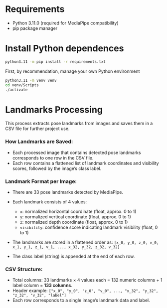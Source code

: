 # Requirements

* Python 3.11.0 (required for MediaPipe compatibility)
* pip package manager

# Install Python dependences
```bash
python3.11 -m pip install -r requirements.txt
```

First, by recommendation, manage your own Python environment
```bash
python3.11 -m venv venv
cd venv/Scripts
./activate
```

# Landmarks Processing

This process extracts pose landmarks from images and saves them in a CSV file for further project use.

### How Landmarks are Saved:

* Each processed image that contains detected pose landmarks corresponds to one row in the CSV file.
* Each row contains a flattened list of landmark coordinates and visibility scores, followed by the image’s class label.

### Landmark Format per Image:

* There are 33 pose landmarks detected by MediaPipe.
* Each landmark consists of 4 values:

  * `x`: normalized horizontal coordinate (float, approx. 0 to 1)
  * `y`: normalized vertical coordinate (float, approx. 0 to 1)
  * `z`: normalized depth coordinate (float, approx. 0 to 1)
  * `visibility`: confidence score indicating landmark visibility (float, 0 to 1)
* The landmarks are stored in a flattened order as:
  `[x_0, y_0, z_0, v_0, x_1, y_1, z_1, v_1, ..., x_32, y_32, z_32, v_32]`
* The class label (string) is appended at the end of each row.

### CSV Structure:

* Total columns: 33 landmarks × 4 values each = 132 numeric columns + 1 label column = **133 columns**.
* Header example:
  `["x_0", "y_0", "z_0", "v_0", ..., "x_32", "y_32", "z_32", "v_32", "label"]`
* Each row corresponds to a single image’s landmark data and label.